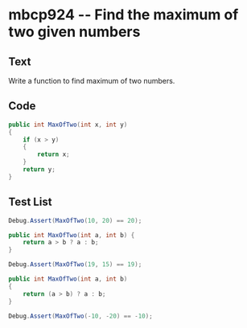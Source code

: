 # mbcp924 -- Find the maximum of two given numbers

## Text

Write a function to find maximum of two numbers.

## Code

```csharp
public int MaxOfTwo(int x, int y) 
{
    if (x > y) 
    {
        return x;
    }
    return y;
}
```

## Test List

```csharp
Debug.Assert(MaxOfTwo(10, 20) == 20);

public int MaxOfTwo(int a, int b) {
    return a > b ? a : b;
}
```

```csharp
Debug.Assert(MaxOfTwo(19, 15) == 19);

public int MaxOfTwo(int a, int b)
{
    return (a > b) ? a : b;
}
```

```csharp
Debug.Assert(MaxOfTwo(-10, -20) == -10);
```
